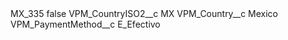 <?xml version="1.0" encoding="UTF-8"?>
<CustomMetadata xmlns="http://soap.sforce.com/2006/04/metadata" xmlns:xsi="http://www.w3.org/2001/XMLSchema-instance" xmlns:xsd="http://www.w3.org/2001/XMLSchema">
    <label>MX_335</label>
    <protected>false</protected>
    <values>
        <field>VPM_CountryISO2__c</field>
        <value xsi:type="xsd:string">MX</value>
    </values>
    <values>
        <field>VPM_Country__c</field>
        <value xsi:type="xsd:string">Mexico</value>
    </values>
    <values>
        <field>VPM_PaymentMethod__c</field>
        <value xsi:type="xsd:string">E_Efectivo</value>
    </values>
</CustomMetadata>

